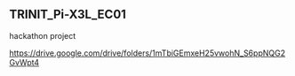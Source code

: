 ## TRINIT_Pi-X3L_EC01
hackathon project

https://drive.google.com/drive/folders/1mTbiGEmxeH25vwohN_S6ppNQG2GvWpt4

